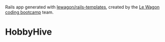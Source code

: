 Rails app generated with [lewagon/rails-templates](https://github.com/lewagon/rails-templates), created by the [Le Wagon coding bootcamp](https://www.lewagon.com) team.
# HobbyHive
